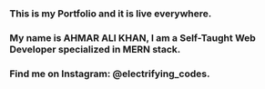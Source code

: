 ### This is my Portfolio and it is live everywhere.

### My name is AHMAR ALI KHAN, I am a Self-Taught Web Developer specialized in MERN stack.

### Find me on Instagram: @electrifying_codes.
